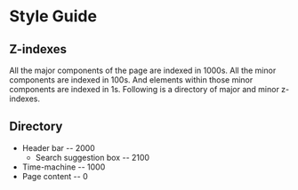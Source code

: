# Style Guide

## Z-indexes
All the major components of the page are indexed in 1000s. All the minor components are indexed in 100s. And elements within those minor components are indexed in 1s. Following is a directory of major and minor z-indexes.

## Directory
- Header bar -- 2000
    - Search suggestion box -- 2100
- Time-machine -- 1000
- Page content -- 0